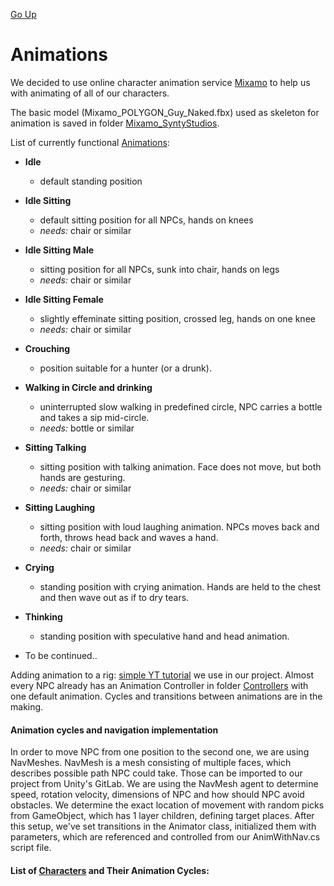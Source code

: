[Go Up](visuals.md)

# Animations

We decided to use online character animation service [Mixamo](https://www.mixamo.com/#/) to help us with animating of all of our characters.

The basic model (Mixamo_POLYGON_Guy_Naked.fbx) used as skeleton for animation is saved in folder [Mixamo_SyntyStudios](./../TGT/Assets/StoreAssets/Mixamo_SyntyStudios).

List of currently functional [Animations](./../TGT/Assets/Animations):
* **Idle** 
    * default standing position
* **Idle Sitting**
    * default sitting position for all NPCs, hands on knees
    * *needs:* chair or similar
* **Idle Sitting Male**
    * sitting position for all NPCs, sunk into chair, hands on legs
    * *needs:* chair or similar
* **Idle Sitting Female**
    * slightly effeminate sitting position, crossed leg, hands on one knee
    * *needs:* chair or similar
* **Crouching**
    * position suitable for a hunter (or a drunk).
* **Walking in Circle and drinking**
    * uninterrupted slow walking in predefined circle, NPC carries a bottle and takes a sip mid-circle.
    * *needs:* bottle or similar
* **Sitting Talking**
    * sitting position with talking animation. Face does not move, but both hands are gesturing.
    * *needs:* chair or similar
* **Sitting Laughing**
    * sitting position with loud laughing animation. NPCs moves back and forth, throws head back and waves a hand.
    * *needs:* chair or similar
* **Crying**
    * standing position with crying animation. Hands are held to the chest and then wave out as if to dry tears.
* **Thinking**
    * standing position with speculative hand and head animation.

* To be continued.. 

Adding animation to a rig: [simple YT tutorial](https://www.youtube.com/watch?v=9H0aJhKSlEQ) we use in our project.
Almost every NPC already has an Animation Controller in folder [Controllers](./../TGT/Assets/Animations/Controllers) with one default animation. Cycles and transitions between animations are in the making.

#### Animation cycles and navigation implementation
In order to move NPC from one position to the second one, we are using NavMeshes. NavMesh is a mesh consisting of multiple faces, which describes possible path NPC could take. Those can be imported to our project from Unity's GitLab. We are using the NavMesh agent to determine speed, rotation velocity, dimensions of NPC and how should NPC avoid obstacles. We determine the exact location of movement with random picks from GameObject, which has 1 layer children, defining target places. After this setup, we've set transitions in the Animator class, initialized them with parameters, which are referenced and controlled from our AnimWithNav.cs script file.

#### List of [Characters](./characters.md) and Their Animation Cycles:
